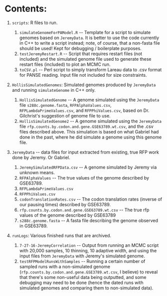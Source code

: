 # Contents:

1. `scripts`: R files to run.
    1. `simulateGenomeForPAModel.R` -- Template for a script to simulate genomes based on `JeremyData`. It is better to use the code currently in C++ to write a script instead; note, of course, that a non-fasta file should be used!
  Kept for debugging / boilerplate purposes. 
    2. `testJeremyRestart.R` -- Script that requires restart files (not included) and the simulated genome file used to generate these restart files (included) to plot an MCMC run.
    3. `toCSV.pl` -- Perl script to simply transform Lareau data to .csv format for PANSE reading. Input file not included for size constraints.

2. `HollisSimulatedGenomes`: Simulated genomes produced by `JeremyData` and running `simulateGenome` in C++ only.
    1. `HollisSimulatedGenome` -- A genome simulated using the `JeremyData` file `s288c.genome.fasta`, `RFPAlphaValues.csv`, `RFPLambdaPrimeValues.csv`, and `RFPPhiValues.csv`, based on Dr. Gilchrist's suggestion of genome file to use.
    2. `HollisSimulatedGenome2` -- A genome simulated using the `JeremyData` file `rfp.counts.by.codon.and.gene.GSE63789.wt.csv`, and the .csv files described above. This simulation is based on what Gabriel had done in the past, where he did simulate a genome using this genome file.

3. `JeremyData` -- data files for input extracted from existing, true RFP work done by Jeremy. Or Gabriel.
    1. `JeremySimulatedRFPData.csv` -- A genome simulated by Jeremy via unknown means.
    2. `RFPAlphaValues` -- The true values of the genome described by GSE63789.
    3. `RFPLambdaPrimeValues.csv`
    4. `RFPPhiValues.csv`
    5. `codonTranslationRates.csv` -- The codon translation rates (inverse of our pausing times) described by GSE63789.
    6. `rfp.counts.by.codon.and.gene.GSE63789.wt.csv` -- The true rfp values of the genome described by GSE63789
    7. `s288c.genome.fasta` -- A fasta file describing the genome observed in GSE63789.

4. `runLogs`: Various finished runs that are archived.
    1. `7-27-16-JeremyCorrelation` -- Output from running an MCMC script with 20,000 samples, 10 thinning, 10 adaptive width, and using the input files from `JeremyData` with Jeremy's simulated genome.
    2. `testRFPModelRunsWithSamples` -- Running a certain number of sampled runs with a non-simulated genome (`rfp.counts.by.codon.and.gene.GSE3789.wt.csv`, I believe) to reveal that there's some non-useful data being outputted, and some debugging may need to be done (hence the dated runs with simulated genomes and comparing them to non-simulated data).

